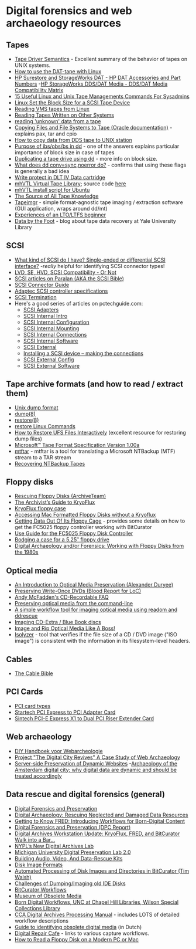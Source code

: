 # Digital forensics and web archaeology resources

## Tapes

- [Tape Driver Semantics](https://wiki.zmanda.com/index.php/Tape_Driver_Semantics) - Excellent summary of the behavior of tapes on UNIX systems.
- [How to use the DAT-tape with Linux](http://www.cs.inf.ethz.ch/stricker/lab/linux_tape.html)
- [HP Surestore and StorageWorks DAT - HP DAT Accessories and Part Numbers](https://web.archive.org/web/20181101135618/https://support.hpe.com/hpsc/doc/public/display?docId=emr_na-lpg50205)
-[HP StorageWorks DDS/DAT Media - DDS/DAT Media Compatibility Matrix](https://support.hpe.com/hpsc/doc/public/display?docId=emr_na-lpg50457)
- [15 Useful Linux and Unix Tape Managements Commands For Sysadmins](https://www.cyberciti.biz/hardware/unix-linux-basic-tape-management-commands/)
- [Linux Set the Block Size for a SCSI Tape Device](https://www.cyberciti.biz/faq/rhel-centos-debian-set-tape-blocksize/)
- [Reading VMS tapes from Linux](https://www.tldp.org/HOWTO/VMS-to-Linux-HOWTO/x838.html)
- [Reading Tapes Written on Other Systems](http://www.astro.sunysb.edu/sysman/fits.html)
- [reading 'unknown' data from a tape](https://www.linuxquestions.org/questions/linux-general-1/reading-%27unknown%27-data-from-a-tape-4175500596/)
- [Copying Files and File Systems to Tape (Oracle documentation)](https://docs.oracle.com/cd/E19455-01/805-7228/6j6q7uf24/index.html) - explains pax, tar and cpio
- [How to copy data from DDS tape to UNIX station](https://community.hpe.com/t5/System-Administration/How-to-copy-data-from-DDS-tape-to-UNIX-station/td-p/4780851#.W9MEpxCxU3E)
- [Purpose of ibs/obs/bs in dd](https://stackoverflow.com/questions/1354938/purpose-of-ibs-obs-bs-in-dd) - one of the answers explains particular importance of block size in case of tapes
- [Duplicating a tape drive using dd](https://www.linuxquestions.org/questions/linux-newbie-8/duplicating-a-tape-drive-using-dd-4175592839/) - more info on block size.
- [What does dd conv=sync,noerror do?](https://superuser.com/questions/622541/what-does-dd-conv-sync-noerror-do) - confirms that using these flags is generally a bad idea
- [Write protect in DLT IV Data cartridge](https://web.archive.org/web/20181031154114/https://community.hpe.com/t5/StoreEver-Tape-Storage/Write-protect-in-DLT-IV-Data-cartridge/td-p/129718https://community.hpe.com/t5/StoreEver-Tape-Storage/Write-protect-in-DLT-IV-Data-cartridge/td-p/129718)
- [mhVTL Virtual Tape Library](https://www.mhvtl.com/); source code [here](https://github.com/markh794/mhvtl)
- [mhVTL install script for Ubuntu](https://gist.github.com/hrchu/3eb1c0aa9994df0328037fff04cd889d)
- [The Source of All Tape Knowledge](http://www.subspacefield.org/~vax/unix_tape.html)
- [Tapeimgr](https://github.com/KBNLresearch/tapeimgr) - simple format-agnostic tape imaging / extraction software (GUI application, wraps around dd/mt)
- [Experiences of an LTO/LTFS beginner](https://digitensions.home.blog/2019/01/15/technologic/)
- [Data by the Foot](https://campuspress.yale.edu/borndigital/2019/08/30/data-by-the-foot/) - blog about tape data recovery at Yale University Library

## SCSI

- [What kind of SCSI do I have? Single-ended or differential SCSI interface?](http://www.paralan.com/sediff.html) -*really* helpful for identifying SCSI connector types!
- [LVD, SE, HVD, SCSI Compatibility - Or Not](http://www.paralan.com/scsiexpert.html)
- [SCSI articles on Paralan (AKA the SCSI Bible)](http://www.paralan.com/aboutscsi.html)
- [SCSI Connector Guide](https://www.cablestogo.com/learning/connector-guides/scsi)
- [Adaptec SCSI controller specifications](https://storage.microsemi.com/en-us/support/scsi/)
- [SCSI Termination](https://support.hpe.com/hpsc/doc/public/display?docId=tis14318)
- Here's a good series of articles on pctechguide.com:
    - [SCSI Adapters](https://www.pctechguide.com/how-to-install-a-scsi-device/scsi-adapters)
    - [SCSI Internal Intro](https://www.pctechguide.com/how-to-install-a-scsi-device/scsi-internal-intro)
    - [SCSI Internal Configuration](https://www.pctechguide.com/how-to-install-a-scsi-device/scsi-internal-configuration)
    - [SCSI Internal Mounting](https://www.pctechguide.com/how-to-install-a-scsi-device/scsi-internal-mounting)
    - [SCSI Internal Connections](https://www.pctechguide.com/how-to-install-a-scsi-device/scsi-internal-connections)
    - [SCSI Internal Software](https://www.pctechguide.com/how-to-install-a-scsi-device/scsi-internal-software)
    - [SCSI External](https://www.pctechguide.com/how-to-install-a-scsi-device/scsi-external)
    - [Installing a SCSI device – making the connections](https://www.pctechguide.com/how-to-install-a-scsi-device/installing-a-scsi-device-making-the-connections)
    - [SCSI External Config](https://www.pctechguide.com/how-to-install-a-scsi-device/scsi-external-config)
    - [SCSI External Software](https://www.pctechguide.com/how-to-install-a-scsi-device/scsi-external-software)

## Tape archive formats (and how to read / extract them)

- [Unix dump format](http://fileformats.archiveteam.org/wiki/Unix_dump)
- [dump(8)](https://linux.die.net/man/8/dump)
- [restore(8)](https://linux.die.net/man/8/restore)
- [restore Linux Commands](https://www.hscripts.com/tutorials/linux-commands/restore.html)
- [How to Restore UFS Files Interactively](https://docs.oracle.com/cd/E19253-01/817-5093/bkuprestoretasks-63510/index.html) (excellent resource for restoring dump files)
- [Microsoft™ Tape Format Specification Version 1.00a](http://laytongraphics.com/mtf/MTF_100a.PDF)
- [mtftar](https://github.com/sjmurdoch/mtftar) - mtftar is a tool for translating a Microsoft NTBackup (MTF) stream to a TAR stream
- [Recovering NTBackup Tapes](https://www.108.bz/posts/it/recovering-ntbackup-tapes/)

## Floppy disks

- [Rescuing Floppy Disks (ArchiveTeam)](https://www.archiveteam.org/index.php/Rescuing_Floppy_Disks)
- [The Archivist’s Guide to KryoFlux](https://github.com/archivistsguidetokryoflux/archivists-guide-to-kryoflux)
- [KryoFlux floppy case](https://www.thingiverse.com/thing:3089895)
- [Accessing Mac Formatted Floppy Disks without a Kryoflux](https://porterolsen.wordpress.com/2016/06/15/accessing-mac-formatted-floppy-disks-without-the-kryoflux/)
- [Getting Data Out Of Its Floppy Cage](http://www.wcsarchivesblog.org/getting-data-out-of-its-floppy-cage/) - provides some details on how to get the FC5025 floppy controller working with BitCurator
- [Use Guide for the FC5025 Floppy Disk Controller](https://web.archive.org/web/20180507194729/https://mith.umd.edu/vintage-computers/fc5025-operation-instructions)
- [Bodging a case for a 5.25″ floppy drive](https://radd.dsalo.info/2017/01/bodging-a-case-for-a-5-25-floppy-drive/)
- [Digital Archaeology and/or Forensics: Working with Floppy Disks from the 1980s](https://journal.code4lib.org/articles/11986)

## Optical media

- [An Introduction to Optical Media Preservation (Alexander Duryee)](https://journal.code4lib.org/articles/9581)
- [Preserving Write-Once DVDs (Blood Report for LoC)](http://www.digitizationguidelines.gov/audio-visual/documents/Preserve_DVDs_BloodReport_20140901.pdf)
- [Andy McFadden's CD-Recordable FAQ](https://www.cdrfaq.org/)
- [Preserving optical media from the command-line](https://www.bitsgalore.org/2015/11/13/preserving-optical-media-from-the-command-line)
- [A simple workflow tool for imaging optical media using readom and ddrescue](https://www.bitsgalore.org/2019/03/22/a-simple-workflow-tool-for-imaging-optical-media-using-readom-and-ddrescue)
- [Imaging CD-Extra / Blue Book discs](https://www.bitsgalore.org/2017/04/25/imaging-cd-extra-blue-book-discs)
- [Image and Rip Optical Media Like A Boss!](https://www.bitsgalore.org/2017/06/19/image-and-rip-optical-media-like-a-boss)
- [Isolyzer](https://github.com/KBNLresearch/isolyzer) - tool that verifies if the file size of a CD / DVD image ("ISO image") is consistent with the information in its filesystem-level headers.

## Cables

- [The Cable Bible](https://amiaopensource.github.io/cable-bible/)

## PCI Cards

- [PCI card types](https://upload.wikimedia.org/wikipedia/commons/1/15/PCI_Keying.svg)
- [Startech PCI Express to PCI Adapter Card](https://www.startech.com/nl/en/Cards-Adapters/Slot-Extension/PCI-Express-to-PCI-Adapter-Card~PEX1PCI1)
- [Sintech PCI-E Express X1 to Dual PCI Riser Extender Card](https://www.amazon.com/gp/product/B00KZHDSLQ?psc=1&redirect=true&ref_=oh_aui_detailpage_o07_s00)

## Web archaeology

- [DIY Handboek voor Webarcheologie](https://hart.amsterdam/image/2017/11/17/20171116_freeze_diy_handboek.pdf)
- [Project "The Digital City Revives" A Case Study of Web Archaeology](https://hart.amsterdam/image/2016/11/28/20160730_redds_tjardadehaan.pdf)
- [Server-side Preservation of Dynamic Websites](http://publications.beeldengeluid.nl/pub/633/)
-[Archaeology of the Amsterdam digital city; why digital data are dynamic and should be treated accordingly](https://www.tandfonline.com/doi/full/10.1080/24701475.2017.1309852)

## Data rescue and digital forensics (general)

- [Digital Forensics and Preservation](http://dx.doi.org/10.7207/twr12-03)
- [Digital Archaeology: Rescuing Neglected and Damaged Data Resources](http://www.ukoln.ac.uk/services/elib/papers/supporting/pdf/p2.pdf)
- [Getting to Know FRED: Introducing Workflows for Born-Digital Content](https://practicaltechnologyforarchives.org/issue4_prael_wickner/)
- [Digital Forensics and Preservation (DPC Report)](http://dx.doi.org/10.7207/twr12-03)
- [Digital Archives Workstation Update: KryoFlux, FRED, and BitCurator Walk into a Bar…](https://blogs.princeton.edu/techsvs/2017/10/03/digital-archives-workstation-update-kryoflux-fred-and-bitcurator-walk-into-a-bar/)
- [NYPL’s New Digital Archives Lab](https://www.nypl.org/blog/2017/01/11/nypls-new-digital-archives-lab)
- [Michigan University Digital Preservation Lab 2.0](https://www.lib.umich.edu/blogs/bits-and-pieces/digital-preservation-lab-20)
- [Building Audio, Video, And Data-Rescue Kits](https://radd.dsalo.info/wp-content/uploads/2017/10/BuildDocumentation.pdf)
- [Disk Image Formats](https://wiki.harvard.edu/confluence/display/digitalpreservation/Disk+Image+Formats)
- [Automated Processing of Disk Images and Directories in BitCurator (Tim Walsh)](https://www.bitarchivist.net/blog/2017-05-01-buf2017/)
- [Challenges of Dumping/Imaging old IDE Disks](https://openpreservation.org/blog/2013/03/20/challenges-dumpingimaging-old-ide-disks/)
- [BitCurator Workflows](https://bitcuratorconsortium.org/workflows)
- [Museum of Obsolete Media](https://obsoletemedia.org/)
- [Born Digital Workflows, UNC at Chapel Hill Libraries, Wilson Special Collections Library](http://wilsonborndigital.web.unc.edu/)
- [CCA Digital Archives Processing Manual](https://github.com/CCA-Public/digital-archives-manual) - includes LOTS of detailed workflow descriptions
- [Guide to identifying obsolete digital media](https://www.projectcest.be/wiki/Publicatie:Handleiding_Verouderde_Dragers_Herkennen) (in Dutch)
- [Digital Repair Cafe](https://automatic-ingest-digital-archives.github.io/Digital-Repair-Cafe/) - links to various capture workflows.
- [How to Read a Floppy Disk on a Modern PC or Mac](https://www.howtogeek.com/669331/how-to-read-a-floppy-disk-on-a-modern-pc-or-mac/)
